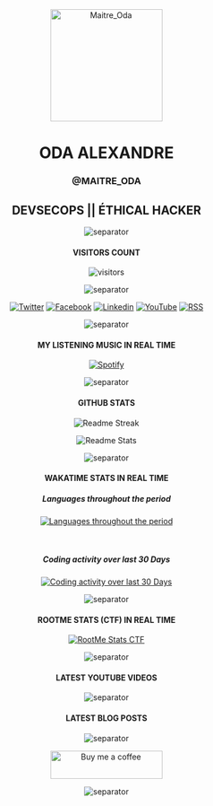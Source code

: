<!-- avatar -->
<div align="center">

  <img src="https://avatars.githubusercontent.com/u/43296168?v=4" width="200" title="Maitre_Oda">

</div>

<!-- name - alias - activities -->
<div align="center">

# ODA ALEXANDRE

### @MAITRE_ODA

## DEVSECOPS || ÉTHICAL HACKER

![separator](https://user-images.githubusercontent.com/43296168/132062615-3b18c43a-fa5f-45f2-99c3-4b831cde910e.gif)

</div>

<!-- visitors count -->
<div align="center">

#### VISITORS COUNT

![visitors](https://profile-counter.glitch.me/oda-alexandre/count.svg)

![separator](https://user-images.githubusercontent.com/43296168/132062615-3b18c43a-fa5f-45f2-99c3-4b831cde910e.gif)

</div>

<!-- social networks -->
<div align="center">

<a href="https://twitter.com/intent/follow?screen_name=alexandreoda"> <img src="https://img.shields.io/badge/Twitter-116466?style=for-the-badge&logo=twitter&logoColor=white" title="Twitter"></a>
<a href="https://www.facebook.com/alexandreoda"> <img src="https://img.shields.io/badge/Facebook-116466?style=for-the-badge&logo=facebook&logoColor=white" title="Facebook"></a>
<a href="https://www.linkedin.com/signup/public-profile-join?vieweeVanityName=oda-alexandre&trk=public_profile_top-card-primary-button-join-to-connect"> <img src="https://img.shields.io/badge/LinkedIn-116466?style=for-the-badge&logo=linkedin&logoColor=white" title="Linkedin"></a>
<a href="https://www.youtube.com/channel/UCELtTOkvfaLoZzUWZ6zywJQ/?sub_confirmation=1"> <img src="https://img.shields.io/badge/YouTube-116466?style=for-the-badge&logo=youtube&logoColor=white" title="YouTube"></a>
<a href="https://www.oda-alexandre.com/blog"> <img src="https://img.shields.io/badge/RSS-116466?style=for-the-badge&logo=rss&logoColor=white" title="RSS"></a>

![separator](https://user-images.githubusercontent.com/43296168/132062615-3b18c43a-fa5f-45f2-99c3-4b831cde910e.gif)

</div>

<!-- spotify music -->
<div align="center">

#### MY LISTENING MUSIC IN REAL TIME

[![Spotify](https://spotify-readme-maitre-oda.vercel.app/api/spotify)](https://open.spotify.com/user/maitre_oda)

![separator](https://user-images.githubusercontent.com/43296168/132062615-3b18c43a-fa5f-45f2-99c3-4b831cde910e.gif)

</div>

<!-- github stats -->
<div align="center">

#### GITHUB STATS

<div>

  <p><img src="https://github-readme-streak-stats.herokuapp.com?user=oda-alexandre&theme=dark&hide_border=true&stroke=116466&ring=116466&fire=116466&currStreakLabel=FFFFFF&layout=compact" title="Readme Streak"></p>

  <p><img src="https://github-readme-stats.vercel.app/api?username=oda-alexandre&show_icons=true&hide_border=true&title_color=116466&theme=dark&layout=compact&include_all_commits=true&icon_color=116466&hide_title=true" title="Readme Stats"></p>

![separator](https://user-images.githubusercontent.com/43296168/132062615-3b18c43a-fa5f-45f2-99c3-4b831cde910e.gif)

</div>

<!-- wakatime stats -->
<div align="center">

#### WAKATIME STATS IN REAL TIME

##### Languages throughout the period

<a href="https://wakatime.com/@maitre_oda"> <img src="https://wakatime.com/share/@maitre_oda/0701c02b-f687-4d6b-a913-2825fc2b4f83.svg" title="Languages throughout the period"></a>

<br>

##### Coding activity over last 30 Days

<a href="https://wakatime.com/@maitre_oda"> <img src="https://wakatime.com/share/@maitre_oda/a11eda34-a288-4229-88de-2a883689cf4a.svg" title="Coding activity over last 30 Days"></a>

![separator](https://user-images.githubusercontent.com/43296168/132062615-3b18c43a-fa5f-45f2-99c3-4b831cde910e.gif)

</div>

#### ROOTME STATS (CTF) IN REAL TIME

<div>

  <a href="https://www.root-me.org/maitreoda?inc=statistiques"><img src="https://root-me-badge.cloud.duboc.xyz/storage_clients/7b6190456376908ae5f1691d8ae53d7d/static_badge_dark.png" title="RootMe Stats CTF"></a>

![separator](https://user-images.githubusercontent.com/43296168/132062615-3b18c43a-fa5f-45f2-99c3-4b831cde910e.gif)

</div>

<!-- latest youtube videos -->
<div align="center">

#### LATEST YOUTUBE VIDEOS

<!-- YOUTUBE:START -->
<!-- YOUTUBE:END -->

![separator](https://user-images.githubusercontent.com/43296168/132062615-3b18c43a-fa5f-45f2-99c3-4b831cde910e.gif)

</div>

<!-- latest blog posts -->
<div align="center">

#### LATEST BLOG POSTS

<!-- BLOG-POST:START -->
<!-- BLOG-POST:END -->

![separator](https://user-images.githubusercontent.com/43296168/132062615-3b18c43a-fa5f-45f2-99c3-4b831cde910e.gif)

</div>

<!-- buy me a coffee -->
<div align="center">

<a href="https://www.buymeacoffee.com/maitreoda"> <img src="https://cdn.buymeacoffee.com/buttons/v2/default-black.png" title="Buy me a coffee" height="50" width="200"></a>

![separator](https://user-images.githubusercontent.com/43296168/132062615-3b18c43a-fa5f-45f2-99c3-4b831cde910e.gif)

</div>
